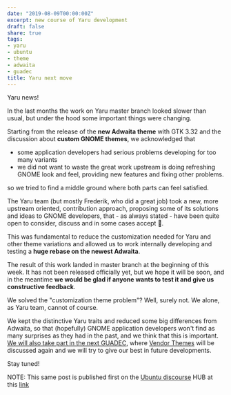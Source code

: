 ```yaml
---
date: "2019-08-09T00:00:00Z"
excerpt: new course of Yaru development
draft: false
share: true
tags:
- yaru
- ubuntu
- theme
- adwaita
- guadec
title: Yaru next move
---
```


Yaru news!

In the last months the work on Yaru master branch looked slower than usual, but under the hood some important things were changing.

Starting from the release of the **new Adwaita theme** with GTK 3.32 and the discussion about **custom GNOME themes**, we acknowledged that

- some application developers had serious problems developing for too many variants
- we did not want to waste the great work upstream is doing refreshing GNOME look and feel, providing new features and fixing other problems.

so we tried to find a middle ground where both parts can feel satisfied.

The Yaru team (but mostly Frederik, who did a great job) took a new, more upstream oriented, contribution approach, proposing some of its solutions and ideas to GNOME developers, that - as always stated - have been quite open to consider, discuss and in some cases accept 🎉.

This was fundamental to reduce the customization needed for Yaru and other theme variations and allowed us to work internally developing and testing a **huge rebase on the newest Adwaita**.

The result of this work landed in master branch at the beginning of this week. It has not been released officially yet, but we hope it will be soon, and in the meantime **we would be glad if anyone wants to test it and give us constructive feedback**.

We solved the "customization theme problem"? Well, surely not. We alone, as Yaru team, cannot of course.

We kept the distinctive Yaru traits and reduced some big differences from Adwaita, so that (hopefully) GNOME application developers won't find as many surprises as they had in the past, and we think that this is important. [We will also take part in the next GUADEC](https://clobrano.github.io/blog/i-am-going-to-guadec/), where [Vendor Themes](https://wiki.gnome.org/GUADEC/2019/Hackingdays/VendorThemes) will be discussed again and we will try to give our best in future developments.

Stay tuned!

NOTE: This same post is published first on the [Ubuntu discourse](https://discourse.ubuntu.com/) HUB at this [link](https://discourse.ubuntu.com/t/yaru-next-move/12155)
